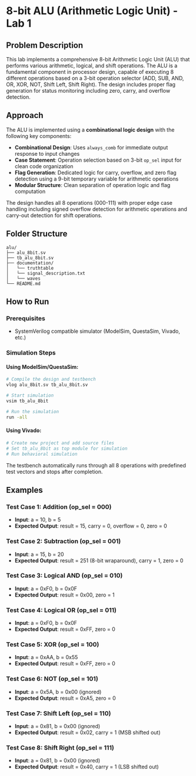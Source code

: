 # 8-bit ALU (Arithmetic Logic Unit) - Lab 1

## Problem Description

This lab implements a comprehensive 8-bit Arithmetic Logic Unit (ALU) that performs various arithmetic, logical, and shift operations. The ALU is a fundamental component in processor design, capable of executing 8 different operations based on a 3-bit operation selector (ADD, SUB, AND, OR, XOR, NOT, Shift Left, Shift Right). The design includes proper flag generation for status monitoring including zero, carry, and overflow detection.

## Approach

The ALU is implemented using a **combinational logic design** with the following key components:

- **Combinational Design**: Uses `always_comb` for immediate output response to input changes
- **Case Statement**: Operation selection based on 3-bit `op_sel` input for clean code organization
- **Flag Generation**: Dedicated logic for carry, overflow, and zero flag detection using a 9-bit temporary variable for arithmetic operations
- **Modular Structure**: Clean separation of operation logic and flag computation

The design handles all 8 operations (000-111) with proper edge case handling including signed overflow detection for arithmetic operations and carry-out detection for shift operations.

## Folder Structure

```
alu/
├── alu_8bit.sv                           
├── tb_alu_8bit.sv                        
├── documentation/
│   └── truthtable
│   └── signal_description.txt
│   └── waves 
└── README.md                             
```

## How to Run

### Prerequisites
- SystemVerilog compatible simulator (ModelSim, QuestaSim, Vivado, etc.)

### Simulation Steps

#### Using ModelSim/QuestaSim:
```bash
# Compile the design and testbench
vlog alu_8bit.sv tb_alu_8bit.sv

# Start simulation
vsim tb_alu_8bit

# Run the simulation
run -all
```

#### Using Vivado:
```bash
# Create new project and add source files
# Set tb_alu_8bit as top module for simulation
# Run behavioral simulation
```

The testbench automatically runs through all 8 operations with predefined test vectors and stops after completion.

## Examples

### Test Case 1: Addition (op_sel = 000)
- **Input**: a = 10, b = 5
- **Expected Output**: result = 15, carry = 0, overflow = 0, zero = 0

### Test Case 2: Subtraction (op_sel = 001)  
- **Input**: a = 15, b = 20
- **Expected Output**: result = 251 (8-bit wraparound), carry = 1, zero = 0

### Test Case 3: Logical AND (op_sel = 010)
- **Input**: a = 0xF0, b = 0x0F
- **Expected Output**: result = 0x00, zero = 1

### Test Case 4: Logical OR (op_sel = 011)
- **Input**: a = 0xF0, b = 0x0F
- **Expected Output**: result = 0xFF, zero = 0

### Test Case 5: XOR (op_sel = 100)
- **Input**: a = 0xAA, b = 0x55
- **Expected Output**: result = 0xFF, zero = 0

### Test Case 6: NOT (op_sel = 101)
- **Input**: a = 0x5A, b = 0x00 (ignored)
- **Expected Output**: result = 0xA5, zero = 0

### Test Case 7: Shift Left (op_sel = 110)
- **Input**: a = 0x81, b = 0x00 (ignored)
- **Expected Output**: result = 0x02, carry = 1 (MSB shifted out)

### Test Case 8: Shift Right (op_sel = 111)
- **Input**: a = 0x81, b = 0x00 (ignored)
- **Expected Output**: result = 0x40, carry = 1 (LSB shifted out)